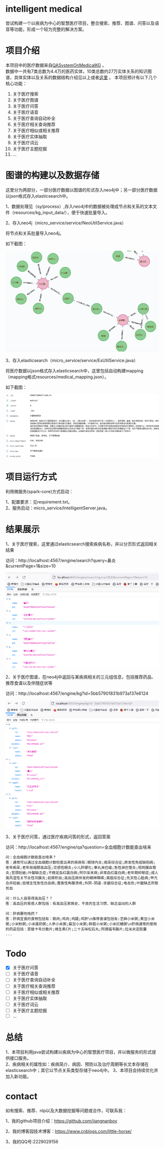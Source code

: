 # intelligent medical
尝试构建一个以疾病为中心的智慧医疗项目，整合搜索、推荐、图谱、问答以及语音等功能，形成一个较为完整的解决方案。

# 项目介绍

本项目中的医疗数据来自[QASystemOnMedicalKG](https://github.com/liuhuanyong/QASystemOnMedicalKG) 。  
数据中一共有7类总数为4.4万的医药实体，10类总数约27万实体关系的知识图谱，具体实体以及关系的数据结构介绍见以上或者[这里](https://github.com/jiangnanboy/intelligent_medical/blob/master/medical_data.md) 。
本项目预计有以下几个核心功能：
1) 关于医疗搜索
2) 关于医疗图谱
3) 关于医疗问答
4) 关于医疗语音
5) 关于医疗查询自动补全
6) 关于医疗相关查询推荐
7) 关于医疗相似或相关推荐
8) 关于医疗实体抽取
9) 关于医疗词云
10) 关于医疗主题挖掘
11) ...

# 图谱的构建以及数据存储
这里分为两部分，一部分医疗数据以图谱的形式存入neo4j中；另一部分医疗数据以json格式存入elasticsearch中。

1、数据处理见（sy/process）,存入neo4j中的数据被处理成节点和关系的文本文件（resources/kg_input_data/），便于快速批量导入。

2、存入neo4j（micro_service/service/NeoUtilService.java）

将节点和关系批量导入neo4j。

如下截图：

![image](https://github.com/jiangnanboy/intelligent_medical/blob/master/images/neo4j.png)

3、存入elasticsearch（micro_service/service/EsUtilService.java）

将医疗数据以json格式存入elasticsearch中，这里包括自动构建mapping（mapping格式resources/medical_mapping.json）。

如下截图：

![image](https://github.com/jiangnanboy/intelligent_medical/blob/master/images/es.png)

# 项目运行方式
利用微服务(spark-core)方式启动：

1、配置要求：见requirement.txt。  
2、服务启动：micro_service/IntelligentServer.java。

# 结果展示
1、关于医疗搜索，这里通过elasticsearch搜索疾病名称，并以分页形式返回相关结果

   访问：http://localhost:4567/engine/search?query=鼻炎&currentPage=1&size=10

![image](https://github.com/jiangnanboy/intelligent_medical/blob/master/images/search.png)

2、关于医疗图谱，在neo4j中返回与某疾病相关的三元组信息，包括推荐药品、推荐食谱以及伴随症状等

   访问：http://localhost:4567/engine/kg?id=5bb57901831b973a137e6124

![image](https://github.com/jiangnanboy/intelligent_medical/blob/master/images/kg_triples.png)

3、关于医疗问答，通过医疗疾病问答的形式，返回答案

访问：http://localhost:4567/engine/qa?question=全血细胞计数能查出啥来
    
```
问：全血细胞计数能查出啥来？
答：通常可以通过全血细胞计数检查出来的疾病有:眼球内炎;痴呆综合征;原发性免疫缺陷病;老年痴呆;老年收缩期高血压;交感性眼炎;小儿肝硬化;睾丸淋巴瘤;急性淋巴管炎;视网膜血管炎;宫颈妊娠;叶酸缺乏症;不稳定血红蛋白病;阿尔采末病;异常血红蛋白病;老年期抑郁症;成人类风湿性关节炎性巩膜炎;前房积血;高血压病伴发的精神障碍;类癌综合征;先天性心脏病;甲亢合并妊娠;低增生性急性白血病;蚕食性角膜溃疡;外阴-阴道-牙龈综合征;电击伤;叶酸缺乏所致贫血

问：什么人容易得高血压？？
答：高血压的易感人群包括：有高血压家族史，不良的生活习惯，缺乏运动的人群

问：肝病要吃啥药？
答：肝病宜食的食物包括有：鹅肉;鸡肉;鸡腿;鸡肝\n推荐食谱包括有:芝麻小米粥;黄豆小米粥;小米粉粥;小米蛋奶粥;人参小米粥;扁豆小米粥;鲜菇小米粥;小米红糖粥\n肝病通常的使用的药品包括：恩替卡韦分散片;维生素C片;二十五味松石丸;阿德福韦酯片;拉米夫定胶囊
...
```
# Todo

- [x] 关于医疗问答
- [ ] 关于医疗语音
- [ ] 关于医疗查询自动补全
- [ ] 关于医疗相关查询推荐
- [ ] 关于医疗相似或相关推荐
- [ ] 关于医疗实体抽取
- [ ] 关于医疗词云
- [ ] 关于医疗主题挖掘
- [ ] ...

# 总结
1、本项目利用java尝试构建以疾病为中心的智慧医疗项目，并以微服务的形式提供接口服务。   
2、疾病相关的属性如：疾病简介、病因、预防以及治疗周期等长文本存储在elasticsearch中；其它以节点关系类型存储于neo4j中。
3、本项目会持续优化并加入新功能。

# contact

如有搜索、推荐、nlp以及大数据挖掘等问题或合作，可联系我：

1、我的github项目介绍：https://github.com/jiangnanboy

2、我的博客园技术博客：https://www.cnblogs.com/little-horse/

3、我的QQ号:2229029156

